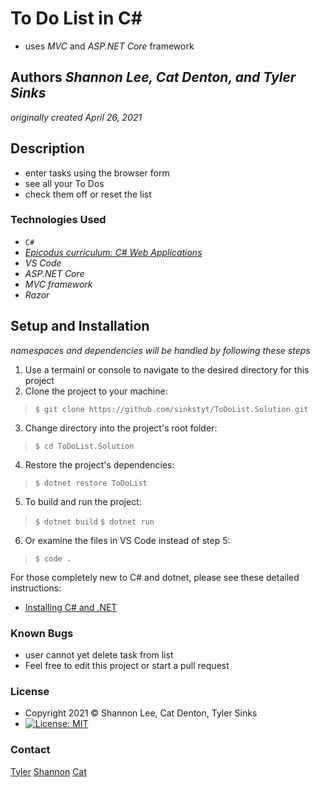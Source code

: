 # To Do List in C#
* uses *MVC* and _ASP.NET Core_ framework

## Authors _Shannon Lee, Cat Denton, and Tyler Sinks_
_originally created April 26, 2021_

## Description
* enter tasks using the browser form
* see all your To Dos
* check them off or reset the list

### Technologies Used
* `C#`
* _[Epicodus curriculum: C# Web Applications](https://www.learnhowtoprogram.com/c-and-net-part-time-c-and-react-track/c-web-applications/to-do-list-mvc-setup)_
* _VS Code_
* _ASP.NET Core_
* _MVC framework_
* _Razor_

## Setup and Installation
_namespaces and dependencies will be handled by following these steps_

1. Use a termainl or console to navigate to the desired directory for this project
2. Clone the project to your machine:
> ` $ git clone https://github.com/sinkstyt/ToDoList.Solution.git `
3. Change directory into the project's root folder:
> ` $ cd ToDoList.Solution `
4. Restore the project's dependencies:
> ` $ dotnet restore ToDoList `
5. To build and run the project:
> ` $ dotnet build `
> ` $ dotnet run `
6. Or examine the files in VS Code instead of step 5:
> ` $ code . `

For those completely new to C# and dotnet, please see these detailed instructions:
* [Installing C# and .NET](https://www.learnhowtoprogram.com/c-and-net-part-time-c-and-react-track/getting-started-with-c/installing-c-and-net)

### Known Bugs
* user cannot yet delete task from list
* Feel free to edit this project or start a pull request

### License
* Copyright 2021 :copyright:  Shannon Lee, Cat Denton, Tyler Sinks
* [![License: MIT](https://img.shields.io/badge/License-MIT-yellow.svg)](https://github.com/saoud/csharp-TDD-template/blob/main/LICENSE)

### Contact
[Tyler](mailto:tyler.sinks@gmail.com)
[Shannon](mailto:shannonleehj@gmail.com)
[Cat](mailto:illwdenton@gmail.com)
